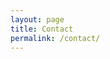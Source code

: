 ```yaml
---
layout: page
title: Contact
permalink: /contact/
---
```


<iframe data-tally-src="https://tally.so/embed/wvkkRA?alignLeft=1&hideTitle=1&transparentBackground=1&dynamicHeight=1" loading="lazy" width="100%" height="476" frameborder="0" marginheight="0" marginwidth="0" title="Contact form
"></iframe>
<script>var d=document,w="https://tally.so/widgets/embed.js",v=function(){"undefined"!=typeof Tally?Tally.loadEmbeds():d.querySelectorAll("iframe[data-tally-src]:not([src])").forEach((function(e){e.src=e.dataset.tallySrc}))};if("undefined"!=typeof Tally)v();else if(d.querySelector('script[src="'+w+'"]')==null){var s=d.createElement("script");s.src=w,s.onload=v,s.onerror=v,d.body.appendChild(s);}</script>